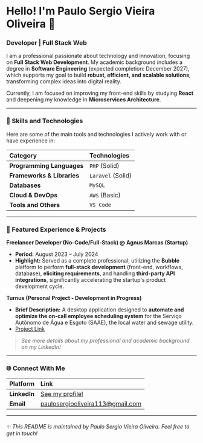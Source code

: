 # Hello! I'm Paulo Sergio Vieira Oliveira 👋

### Developer | Full Stack Web

I am a professional passionate about technology and innovation, focusing on **Full Stack Web Development**. My academic background includes a degree in **Software Engineering** (expected completion: December 2027), which supports my goal to build **robust, efficient, and scalable solutions**, transforming complex ideas into digital reality.

Currently, I am focused on improving my front-end skills by studying **React** and deepening my knowledge in **Microservices Architecture**.

---

### 🚀 Skills and Technologies

Here are some of the main tools and technologies I actively work with or have experience in:

| Category | Technologies |
| :--- | :--- |
| **Programming Languages** | `PHP` (Solid) | `JavaScript` | `Java` | `Go` | `C/C++` |
| **Frameworks & Libraries** | `Laravel` (Solid) | `React` (Studying) | `No-Code (Bubble)` |
| **Databases** | `MySQL` | `PostgreSQL` |
| **Cloud & DevOps** | `AWS` (Basic) | `Git/GitHub` |
| **Tools and Others** | `VS Code` | `NetBeans` | `Trello` |

---

### 💼 Featured Experience & Projects

**Freelancer Developer (No-Code/Full-Stack) @ Agnus Marcas (Startup)**
* **Period:** August 2023 – July 2024
* **Highlight:** Served as a complete professional, utilizing the **Bubble** platform to perform **full-stack development** (front-end, workflows, database), **eliciting requirements**, and handling **third-party API integrations**, significantly accelerating the startup's product development cycle.

**Turnus (Personal Project - Development in Progress)**
* **Brief Description:** A desktop application designed to **automate and optimize the on-call employee scheduling system** for the Serviço Autônomo de Água e Esgoto (SAAE), the local water and sewage utility.
* [Project Link](https://github.com/pamellaneco/Projeto_Integrado1_Time1)

> *See more details about my professional and academic background on my LinkedIn!*

---

### 🌐 Connect With Me

| Platform | Link |
| :--- | :--- |
| **LinkedIn** | [See my profile!](https://www.linkedin.com/in/paulo-sergio-vieira-oliveira-695200281/?locale=pt) |
| **Email** | paulosergiooliveira113@gmail.com |

---

###### ✨ This README is maintained by Paulo Sergio Vieira Oliveira. Feel free to get in touch!